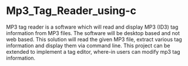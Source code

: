 # Mp3_Tag_Reader_using-c

MP3 tag reader is a software which will read and display MP3 (ID3) tag information from MP3 files. The software will be desktop based and not web based. This solution will read the given MP3 file, extract various tag information and display them via command line. This project can be extended to implement a tag editor, where-in users can modify mp3 tag information.
